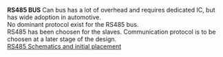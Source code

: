 **RS485 BUS**
Can bus has a lot of overhead and requires dedicated IC, but has wide adoption in automotive.  
No dominant protocol exist for the RS485 bus.  
RS485 has been choosen for the slaves. Communication protocol is to be choosen at a later stage of the design.  
[RS485 Schematics and initial placement](https://raw.githubusercontent.com/OrsoEric/OrangeHat/main/Hardware/OrangeHat/Media/2021-07-24%20OrangeHat%20RS485.PNG)
